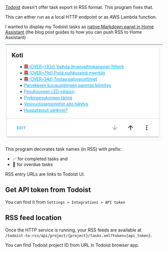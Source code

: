 [Todoist](todoist.com/) doesn't offer task export in RSS format. This program fixes that.

This can either run as a local HTTP endpoint or as AWS Lambda function.

I wanted to display my Todoist tasks as
[native Markdown panel in Home Assistant](https://joonas.fi/2020/08/displaying-rss-feed-with-home-assistant/)
(the blog post guides to how you can push RSS to Home Assistant)

![](docs/todoist-in-home-assistant.png)

This program decorates task names (in RSS) with prefix:

- ✅ for completed tasks and
- 🚨 for overdue tasks

RSS entry URLs are links to Todoist UI.


Get API token from Todoist
--------------------------

You can find it from `Settings > Integrations > API token`


RSS feed location
-----------------

Once the HTTP service is running, your RSS feeds are available at
`/todoist-to-rss/api/project/{project}/tasks.xml?token={api_token}`.

You can find Todoist project ID from URL in Todoist browser app.
